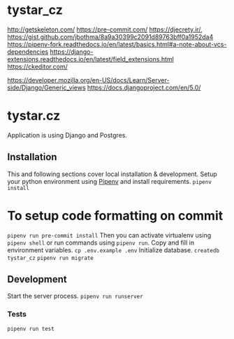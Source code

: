 # tystar_cz
 
http://getskeleton.com/
https://pre-commit.com/
https://djecrety.ir/, https://gist.github.com/jbothma/8a9a30399c2091d89763bff0a1952da4
https://pipenv-fork.readthedocs.io/en/latest/basics.html#a-note-about-vcs-dependencies
https://django-extensions.readthedocs.io/en/latest/field_extensions.html
https://ckeditor.com/


https://developer.mozilla.org/en-US/docs/Learn/Server-side/Django/Generic_views
https://docs.djangoproject.com/en/5.0/




# tystar.cz
Application is using Django and Postgres.
## Installation
This and following sections cover local installation & development.
Setup your python environment using [Pipenv](https://docs.pipenv.org/) and install requirements.
```pipenv install```
# To setup code formatting on commit
```pipenv run pre-commit install```
Then you can activate virtualenv using `pipenv shell` or run commands using `pipenv run`.
Copy and fill in environment variables.
```cp .env.example .env```
Initialize database.
```createdb tystar_cz```
```pipenv run migrate```
## Development
Start the server process.
```pipenv run runserver```
### Tests
```pipenv run test```